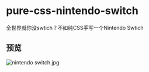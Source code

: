 # pure-css-nintendo-switch
全世界就你没swtich？不如纯CSS手写一个Nintendo Swtich

## 预览
![nintendo switch.jpg](https://ae02.alicdn.com/kf/H683fff946dae46c0b4be624f2d908eff6.png)